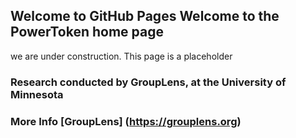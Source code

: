 ## Welcome to GitHub Pages Welcome to the PowerToken home page

we are under construction. This page is a placeholder

### Research conducted by GroupLens, at the University of Minnesota



### More Info [GroupLens] (https://grouplens.org)




